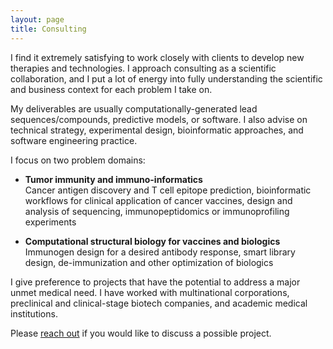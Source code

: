 ```yaml
---
layout: page
title: Consulting
---
```


I find it extremely satisfying to work closely with clients to develop new
therapies and technologies. I approach consulting as a scientific collaboration,
and I put a lot of energy into fully understanding the scientific and
business context for each problem I take on.

My deliverables are usually computationally-generated lead sequences/compounds,
predictive models, or software. I also advise on
technical strategy, experimental design, bioinformatic approaches, and software
engineering practice.

I focus on two problem domains:
* **Tumor immunity and immuno-informatics**<br />Cancer
antigen discovery and T cell epitope prediction, bioinformatic workflows for 
clinical application of cancer vaccines, design and analysis of sequencing,
immunopeptidomics or immunoprofiling experiments

* **Computational structural biology for vaccines and biologics**<br /> Immunogen 
design for a desired antibody response, smart library design, de-immunization and
other optimization of biologics

I give preference to projects that have the potential to address a major
unmet medical need. I have worked with multinational corporations, preclinical and clinical-stage biotech
companies, and academic medical institutions.

Please [reach out](mailto:&#116;&#105;&#109;&#111;&#100;&#111;&#110;&#110;&#101;&#108;&#108;&#064;&#103;&#109;&#097;&#105;&#108;&#046;&#099;&#111;&#109;)
if you would like to discuss a possible project.
